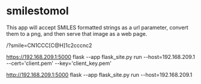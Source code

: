 # smilestomol

This app will accept SMILES formatted strings as a url parameter, convert them to a png, and then serve that image as a web page.

/?smile=CN1CCC[C@H]1c2cccnc2

https://192.168.209.1:5000
flask --app flask_site.py run --host=192.168.209.1 --cert='client.pem' --key='client_key.pem'

http://192.168.209.1:5000
flask --app flask_site.py run --host=192.168.209.1
